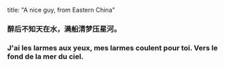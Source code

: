 title: "A nice guy, from Eastern China"

### 醉后不知天在水，满船清梦压星河。
### J'ai les larmes aux yeux, mes larmes coulent pour toi. Vers le fond de la mer du ciel.
